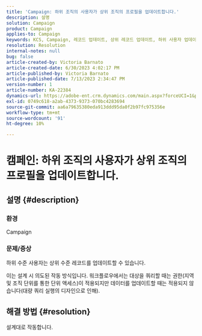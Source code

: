 ```yaml
---
title: 'Campaign: 하위 조직의 사용자가 상위 조직의 프로필을 업데이트합니다.'
description: 설명
solution: Campaign
product: Campaign
applies-to: Campaign
keywords: KCS, Campaign, 레코드 업데이트, 상위 레코드 업데이트, 하위 사용자 업데이트 상위 레코드
resolution: Resolution
internal-notes: null
bug: false
article-created-by: Victoria Barnato
article-created-date: 6/30/2023 4:02:17 PM
article-published-by: Victoria Barnato
article-published-date: 7/13/2023 2:34:47 PM
version-number: 1
article-number: KA-22384
dynamics-url: https://adobe-ent.crm.dynamics.com/main.aspx?forceUCI=1&pagetype=entityrecord&etn=knowledgearticle&id=6d471d75-5f17-ee11-8f6e-6045bd006b3d
exl-id: 0749c618-a2ab-4373-9373-070bc4283694
source-git-commit: aa6a79635380eda913ddd95da0f2b97fc975356e
workflow-type: tm+mt
source-wordcount: '91'
ht-degree: 10%

---
```


# 캠페인: 하위 조직의 사용자가 상위 조직의 프로필을 업데이트합니다.

## 설명 {#description}


### 환경

Campaign

### 문제/증상

하위 수준 사용자는 상위 수준 레코드를 업데이트할 수 있습니다.

이는 설계 시 의도된 작동 방식입니다. 워크플로우에서는 대상을 쿼리할 때는 권한(지역 및 조직 단위를 통한 단위 액세스)이 적용되지만 데이터를 업데이트할 때는 적용되지 않습니다(대량 쿼리 실행의 디자인으로 인해).


## 해결 방법 {#resolution}


설계대로 작동합니다.
